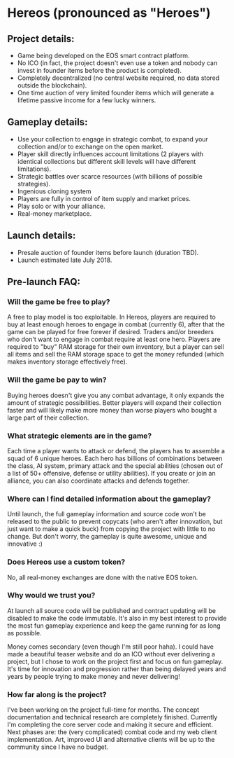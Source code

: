 # Hereos (pronounced as "Heroes")
## Project details:
- Game being developed on the EOS smart contract platform.
- No ICO (in fact, the project doesn't even use a token and nobody can invest in founder items before the product is completed).
- Completely decentralized (no central website required, no data stored outside the blockchain).
- One time auction of very limited founder items which will generate a lifetime passive income for a few lucky winners.

## Gameplay details:
- Use your collection to engage in strategic combat, to expand your collection and/or to exchange on the open market.
- Player skill directly influences account limitations (2 players with identical collections but different skill levels will have different limitations).
- Strategic battles over scarce resources (with billions of possible strategies).
- Ingenious cloning system
- Players are fully in control of item supply and market prices.
- Play solo or with your alliance.
- Real-money marketplace.

## Launch details:
- Presale auction of founder items before launch (duration TBD).
- Launch estimated late July 2018.

## Pre-launch FAQ:
### Will the game be free to play?
A free to play model is too exploitable. In Hereos, players are required to buy at least enough heroes to engage in combat (currently 6), after that the game can be played for free forever if desired. Traders and/or breeders who don't want to engage in combat require at least one hero. Players are required to "buy" RAM storage for their own inventory, but a player can sell all items and sell the RAM storage space to get the money refunded (which makes inventory storage effectively free).

### Will the game be pay to win?
Buying heroes doesn't give you any combat advantage, it only expands the amount of strategic possibilities. Better players will expand their collection faster and will likely make more money than worse players who bought a large part of their collection.

### What strategic elements are in the game?
Each time a player wants to attack or defend, the players has to assemble a squad of 6 unique heroes. Each hero has billions of combinations between the class, AI system, primary attack and the special abilities (chosen out of a list of 50+ offensive, defense or utility abilities). If you create or join an alliance, you can also coordinate attacks and defends together.

### Where can I find detailed information about the gameplay?
Until launch, the full gameplay information and source code won't be released to the public to prevent copycats (who aren't after innovation, but just want to make a quick buck) from copying the project with little to no change. But don't worry, the gameplay is quite awesome, unique and innovative :) 

### Does Hereos use a custom token?
No, all real-money exchanges are done with the native EOS token.

### Why would we trust you?
At launch all source code will be published and contract updating will be disabled to make the code immutable. It's also in my best interest to provide the most fun gameplay experience and keep the game running for as long as possible. 

Money comes secondary (even though I'm still poor haha). I could have made a beautiful teaser website and do an ICO without ever delivering a project, but I chose to work on the project first and focus on fun gameplay. It's time for innovation and progression rather than being delayed years and years by people trying to make money and never delivering!

### How far along is the project?
I've been working on the project full-time for months. The concept documentation and technical research are completely finished. Currently I'm completing the core server code and making it secure and efficient. Next phases are: the (very complicated) combat code and my web client implementation. Art, improved UI and alternative clients will be up to the community since I have no budget.
